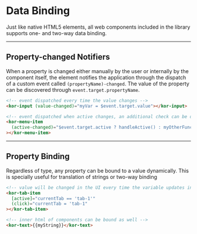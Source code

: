 # Data Binding

Just like native HTML5 elements, all web components included in the library supports one- and two-way data binding.

---

## Property-changed Notifiers

When a property is changed either manually by the user or internally by the component itself, the element notifies the application through the dispatch of a custom event called `(propertyName)-changed`. The value of the property can be discovered through `event.target.propertyName`.

```html
<!-- event dispatched every time the value changes -->
<kor-input (value-changed)="myVar = $event.target.value"></kor-input>

<!-- event dispatched when active changes, an additional check can be done to determine if active value is true or false-->
<kor-menu-item
  (active-changed)="$event.target.active ? handleActive() : myOtherFunction()"
></kor-menu-item>
```

---

## Property Binding

Regardless of type, any property can be bound to a value dynamically. This is specially useful for translation of strings or two-way binding

```html
<!-- value will be changed in the UI every time the variable updates in the background -->
<kor-tab-item
  [active]="currentTab == 'tab-1'"
  (click)="currentTab = 'tab-1"
></kor-tab-item>

<!-- inner html of components can be bound as well -->
<kor-text>{{myString}}</kor-text>
```
